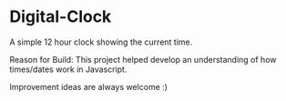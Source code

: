 # Digital-Clock
A simple 12 hour clock showing the current time.

Reason for Build:
This project helped develop an understanding of how times/dates work in Javascript. 


Improvement ideas are always welcome :)

